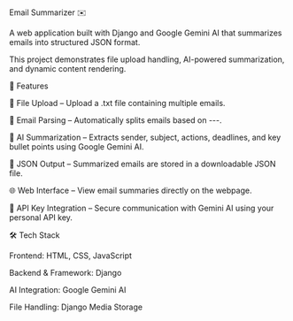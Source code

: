 Email Summarizer ✉️

A web application built with Django and Google Gemini AI that summarizes emails into structured JSON format.

This project demonstrates file upload handling, AI-powered summarization, and dynamic content rendering.

🚀 Features

🔹 File Upload – Upload a .txt file containing multiple emails.

🧾 Email Parsing – Automatically splits emails based on ---.

🤖 AI Summarization – Extracts sender, subject, actions, deadlines, and key bullet points using Google Gemini AI.

💾 JSON Output – Summarized emails are stored in a downloadable JSON file.

🌐 Web Interface – View email summaries directly on the webpage.

🔑 API Key Integration – Secure communication with Gemini AI using your personal API key.

🛠️ Tech Stack

Frontend: HTML, CSS, JavaScript

Backend & Framework: Django

AI Integration: Google Gemini AI

File Handling: Django Media Storage

